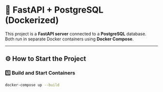 # 🚀 FastAPI + PostgreSQL (Dockerized)

This project is a **FastAPI server** connected to a **PostgreSQL** database.  
Both run in separate Docker containers using **Docker Compose**.

---

## ⚙️ How to Start the Project

### 1️⃣ Build and Start Containers
```bash
docker-compose up --build
